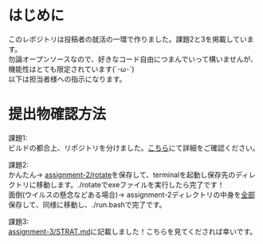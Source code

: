 # はじめに
このレポジトリは投稿者の就活の一環で作りました。課題2と3を掲載しています。<br>
勿論オープンソースなので、好きなコード自由につまんでいって構いませんが、機能性はとても限定されています(´･ω･`)<br>
以下は担当者様への指示になります。<br>

# 提出物確認方法
課題1:<br>
ビルドの都合上、リポジトリを分けました。[こちら](https://github.com/TrueRyoB/Nangokusoft-assignment-1/blob/main/README.md)にて詳細をご確認ください。

課題2: <br>
かんたん→ 
[assignment-2/rotate](https://github.com/TrueRyoB/Nangokusoft-assignment-other/blob/main/assignment-2/rotate)を保存して、terminalを起動し保存先のディレクトリに移動します。./rotateでexeファイルを実行したら完了です！<br>
面倒(ウイルスの懸念などある場合)→
assignment-2ディレクトリの中身を[全部](https://github.com/TrueRyoB/Nangokusoft-assignment-other/tree/main/assignment-2)保存して、同様に移動し、./run.bashで完了です。<br>

課題3:<br>
[assignment-3/STRAT.md](https://github.com/TrueRyoB/Nangokusoft-assignment-other/blob/main/assignment-3/STRAT.md)に記載しました！こちらを見てくだされば幸いです。<br>
